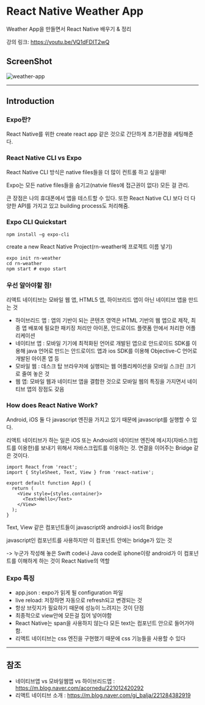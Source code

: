 # React Native Weather App
Weather App을 만들면서 React Native 배우기 & 정리

강의 링크: https://youtu.be/VQ1dFDIT2wQ

## ScreenShot

![weather-app](https://user-images.githubusercontent.com/45552388/63622033-8397bc00-c630-11e9-818a-750f53d13799.png)


***
## Introduction
### Expo란?
React Native를 위한 create react app 같은 것으로 간단하게 초기환경을 세팅해준다.

### React Native CLI vs Expo
React Native CLI 방식은 native files들을 더 많이 컨트롤 하고 싶을때!

Expo는 모든 native files들을 숨기고(natvie files에 접근권이 없다) 모든 걸 관리. 

큰 장점은 나의 휴대폰에서 앱을 테스트할 수 있다. 또한 React Native CLI 보다 더 다양한 API를 가지고 있고 building process도 처리해줌.

### Expo CLI Quickstart
```
npm install –g expo-cli
```

create a new React Native Project(rn-weather에 프로젝트 이름 넣기)
```
expo init rn-weather
cd rn-weather
npm start # expo start
```
### 우선 알아야할 점!
리액트 네이티브는 모바일 웹 앱, HTML5 앱, 하이브리드 앱이 아닌 네이티브 앱을 만드는 것

* 하이브리드 앱 : 앱의 기반이 되는 콘텐츠 영역은 HTML 기반의 웹 앱으로 제작, 최종 앱 배포에 필요한 패키징 처리만 아이폰, 안드로이드 플랫폼 안에서 처리한 어플리케이션
* 네이티브 앱 : 모바일 기기에 최적화된 언어로 개발된 앱으로 안드로이드 SDK를 이용해 java 언어로 만드는 안드로이드 앱과 ios SDK를 이용해 Objective-C 언어로 개발된 아이폰 앱 등
* 모바일 웹 : 데스크 탑 브라우저에 실행되는 웹 어플리케이션을 모바일 스크린 크기로 줄여 놓은 것
* 웹 앱: 모바일 웹과 네이티브 앱을 결합한 것으로 모바일 웹의 특징을 가지면서 네이티브 앱의 장점도 갖음

### How does React Native Work?
Android, iOS 둘 다 javascript 엔진을 가지고 있기 때문에 javascript를 실행할 수 있다.

리액트 네이티브가 하는 일은 iOS 또는 Android의 네이티브 엔진에 메시지(자바스크립트를 이용한)를 보내기 위해서 자바스크립트를 이용하는 것.  연결을 이어주는 Bridge 같은 것이다.

```
import React from 'react';
import { StyleSheet, Text, View } from 'react-native';

export default function App() {
  return (
    <View style={styles.container}>
      <Text>Hello</Text>
    </View>
  );
}
```
Text, View 같은 컴포넌트들이 javascript와 android나 ios의 Bridge

javascript인 컴포넌트를 사용하지만 이 컴포넌트 안에는 bridge가 있는 것  

-> 누군가 작성해 놓은 Swift code나 Java code로 iphone이랑 android가 이 컴포넌트를 이해하게 하는 것이 React Native의 역할

### Expo 특징
- app.json : expo가 읽게 될 configuration 파일
- live reload: 저장하면 자동으로 refresh되고 변경되는 것
- 항상 브릿지가 필요하기 때문에 성능이 느려지는 것이 단점
- 최종적으로 view안에 모든걸 집어 넣어야함
- React Native는 span을 사용하지 않는다 모든 text는 <Text></Text> 컴포넌트 안으로 들어가야 함.
- 리액트 네이티브는 css 엔진을 구현했기 때문에 css 기능들을 사용할 수 있다
***
## 참조
- 네이티브앱 vs 모바일웹앱 vs 하이브리드앱 : https://m.blog.naver.com/acornedu/221012420292
- 리액트 네이티브 소개 : https://m.blog.naver.com/gi_balja/221284382919


